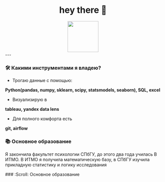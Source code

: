 <div id="header" align="center">
  <h1 align="center">
  hey there 👋
  </h1>
  <img src="https://media.giphy.com/media/5PDOmkYeA8rdK/giphy.gif" width="100"/>
</div>

<div id="skills">
---

### :hammer_and_wrench: Какими инструментами я владею?
  - Трогаю данные с помощью:
  
 <b> Python(pandas, numpy, sklearn, scipy,  statsmodels, seaborn), SQL, excel </b>
  
  - Визуализирую в
  
 <b> tableau, yandex data lens </b>
  
  - Для полного комфорта есть
  
 <b> git, airflow </b>
### :books: Основное образование
  Я закончила факультет психологии СПбГУ, до этого два года училась В ИТМО. В ИТМО я получила математическую базу, в СПбГУ изучила прикладную статистику и логику исследования
</div>
### :Scroll: Основное образование


<!--
**KristinaBataeva/KristinaBataeva** is a ✨ _special_ ✨ repository because its `README.md` (this file) appears on your GitHub profile.

Here are some ideas to get you started:

- 🔭 I’m currently working on ...
- 🌱 I’m currently learning ...
- 👯 I’m looking to collaborate on ...
- 🤔 I’m looking for help with ...
- 💬 Ask me about ...
- 📫 How to reach me: ...
- 😄 Pronouns: ...
- ⚡ Fun fact: ...
-->
